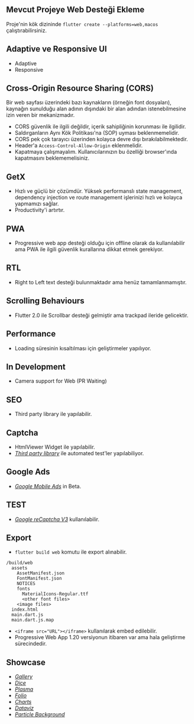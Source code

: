 ## Mevcut Projeye Web Desteği Ekleme
Proje'nin kök dizininde `flutter create --platforms=web,macos` çalıştırabilirsiniz.

## Adaptive ve Responsive UI
- Adaptive
- Responsive

## Cross-Origin Resource Sharing (CORS)
Bir web sayfası üzerindeki bazı kaynakların (örneğin font dosyaları), kaynağın sunulduğu alan adının dışındaki bir alan adından istenebilmesine izin veren bir mekanizmadır.

- CORS güvenlik ile ilgili değildir, içerik sahipliğinin korunması ile ilgilidir. 
- Saldırganların Aynı Kök Politikası'na (SOP) uyması beklenmemelidir. 
- CORS pek çok tarayıcı üzerinden kolayca devre dışı bırakılabilmektedir.
- Header'a `Access-Control-Allow-Origin` eklenmelidir.
- Kapatmaya çalışmayalım. Kullanıcılarınızın bu özelliği browser'ında kapatmasını beklememelisiniz.

## GetX
- Hızlı ve güçlü bir çözümdür. Yüksek performanslı state management, dependency injection ve route management işlerinizi hızlı ve kolayca yapmamızı sağlar.
- Productivity'i artırtır.

## PWA
- Progressive web app desteği olduğu için offline olarak da kullanılabilir ama PWA ile ilgili güvenlik kurallarına dikkat etmek gerekiyor.

## RTL
- Right to Left text desteği bulunmaktadır ama henüz tamamlanmamıştır. 

## Scrolling Behaviours
- Flutter 2.0 ile Scrollbar desteği gelmiştir ama trackpad ileride gelicektir.

## Performance
- Loading süresinin kısaltılması için geliştirmeler yapılıyor.

## In Development
- Camera support for Web (PR Waiting)

## SEO
- Third party library ile yapılabilir.

## Captcha
- HtmlViewer Widget ile yapılabilir.
- *[Third party library](https://github.com/flutter/flutter/tree/master/packages/integration_test#integration_test)* ile automated test'ler yapılabiliyor.

## Google Ads
- *[Google Mobile Ads](https://pub.dev/packages/google_mobile_ads)* in Beta.

## TEST
- *[Google reCaptcha V3](https://pub.dev/packages/g_recaptcha_v3)* kullanılabilir.

## Export
- `flutter build web` komutu ile export alınabilir.

```
/build/web
  assets
    AssetManifest.json
    FontManifest.json
    NOTICES
    fonts
      MaterialIcons-Regular.ttf
      <other font files>
    <image files>
  index.html
  main.dart.js
  main.dart.js.map
```
- `<iframe src="URL"></iframe>` kullanılarak embed edilebilir.
- Progressive Web App 1.20 versiyonun itibaren var ama hala geliştirme sürecindedir.

## Showcase
- *[Gallery](https://gallery.flutter.dev/#/)*
- *[Dice](https://z.flutter.gallery/examples/#/dice)*
- *[Plasma](https://flutterplasma.dev/e)*
- *[Folio](https://flutter.gskinner.com/folio/#g-download)*
- *[Charts](https://flutter.github.io/samples/web/charts/#/)*
- *[Dataviz](https://flutter.github.io/samples/web/github_dataviz/)*
- *[Particle Background](https://flutter.github.io/samples/web/particle_background/#/)*
